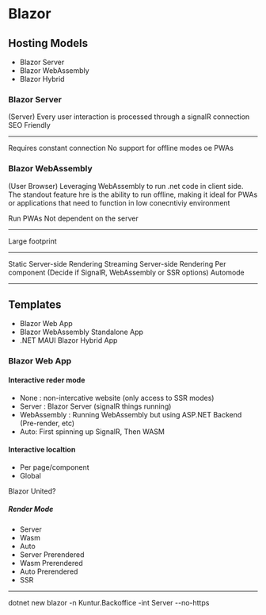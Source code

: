 # Blazor

## Hosting Models

- Blazor Server
- Blazor WebAssembly
- Blazor Hybrid

### Blazor Server

(Server) Every user interaction is processed through a signalR connection
SEO Friendly

-----

Requires constant connection
No support for offline modes oe PWAs

### Blazor WebAssembly

(User Browser) Leveraging WebAssembly to run .net code in client side.
The standout feature hre is the ability to run offline, making it ideal for PWAs or applications that need to function in low conecntiviy environment

Run PWAs
Not dependent on the server

-----

Large footprint

------------------------------------------------------------------------

Static Server-side Rendering
Streaming Server-side Rendering
Per component (Decide if SignalR, WebAssembly or SSR options)
Automode 

-------------------------------------------------------------------------

## Templates

- Blazor Web App
- Blazor WebAssembly Standalone App
- .NET MAUI Blazor Hybrid App

### Blazor Web App

#### Interactive reder mode

- None : non-intercative website (only access to SSR modes)
- Server : Blazor Server (signalR things running)
- WebAssembly : Running WebAssembly but using ASP.NET Backend (Pre-render, etc)
- Auto: First spinning up SignalR, Then WASM

#### Interactive localtion

- Per page/component
- Global

Blazor United?

##### Render Mode

- Server
- Wasm
- Auto
- Server Prerendered
- Wasm Prerendered
- Auto Prerendered
- SSR

----------------------------------------------------------------

dotnet new blazor -n Kuntur.Backoffice -int Server --no-https